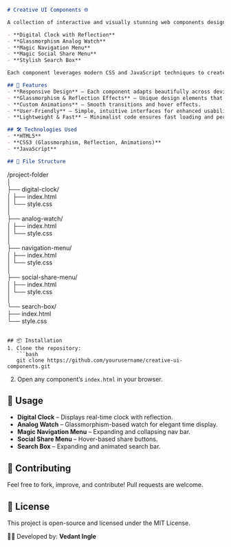 
```markdown
# Creative UI Components 🌐  

A collection of interactive and visually stunning web components designed to enhance user experience. This project features:  

- **Digital Clock with Reflection**  
- **Glassmorphism Analog Watch**  
- **Magic Navigation Menu**  
- **Magic Social Share Menu**  
- **Stylish Search Box**  

Each component leverages modern CSS and JavaScript techniques to create smooth animations, sleek designs, and seamless interactivity.  

## 🚀 Features  
- **Responsive Design** – Each component adapts beautifully across devices.  
- **Glassmorphism & Reflection Effects** – Unique design elements that provide a futuristic look.  
- **Custom Animations** – Smooth transitions and hover effects.  
- **User-Friendly** – Simple, intuitive interfaces for enhanced usability.  
- **Lightweight & Fast** – Minimalist code ensures fast loading and performance.  

## 🛠️ Technologies Used  
- **HTML5**  
- **CSS3 (Glassmorphism, Reflection, Animations)**  
- **JavaScript**  

## 📂 File Structure  
```
/project-folder  
│  
├── digital-clock/  
│   ├── index.html  
│   └── style.css  
│  
├── analog-watch/  
│   ├── index.html  
│   └── style.css  
│  
├── navigation-menu/  
│   ├── index.html  
│   └── style.css  
│  
├── social-share-menu/  
│   ├── index.html  
│   └── style.css  
│  
└── search-box/  
    ├── index.html  
    └── style.css  
```  

## 📦 Installation  
1. Clone the repository:  
   ```bash
   git clone https://github.com/yourusername/creative-ui-components.git
   ```  
2. Open any component’s `index.html` in your browser.  

## 🎨 Usage  
- **Digital Clock** – Displays real-time clock with reflection.  
- **Analog Watch** – Glassmorphism-based watch for elegant time display.  
- **Magic Navigation Menu** – Expanding and collapsing nav bar.  
- **Social Share Menu** – Hover-based share buttons.  
- **Search Box** – Expanding and animated search bar.  

## 📩 Contributing  
Feel free to fork, improve, and contribute! Pull requests are welcome.  

## 📜 License  
This project is open-source and licensed under the MIT License.  

👨‍💻 Developed by: **Vedant Ingle**  
```
